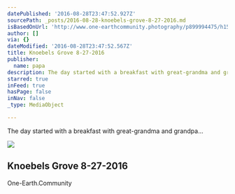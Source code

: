 ```yaml
---
datePublished: '2016-08-28T23:47:52.927Z'
sourcePath: _posts/2016-08-28-knoebels-grove-8-27-2016.md
isBasedOnUrl: 'http://www.one-earthcommunity.photography/p899994475/h150537f4#he5ecc78'
author: []
via: {}
dateModified: '2016-08-28T23:47:52.567Z'
title: Knoebels Grove 8-27-2016
publisher:
  name: papa
description: The day started with a breakfast with great-grandma and grandpa…
starred: true
inFeed: true
hasPage: false
inNav: false
_type: MediaObject

---
```

The day started with a breakfast with great-grandma and grandpa...

<article style=""><img src="https://imgflo.herokuapp.com/graph/vahj1ThiexotieMo/ff81fcc34cabe12e026429e730fe877c/noop.jpg?input=http%3A%2F%2Fwww.one-earthcommunity.photography%2Fimg%2Fs6%2Fv141%2Fp352663540-4.jpg" /><h1>Knoebels Grove 8-27-2016</h1><p>One-Earth.Community</p></article>